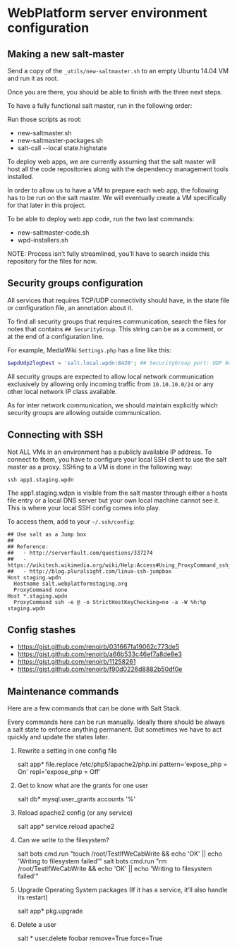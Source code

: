 # WebPlatform server environment configuration

## Making a new salt-master

Send a copy of the `_utils/new-saltmaster.sh` to an empty Ubuntu 14.04 VM and run it as root.

Once you are there, you should be able to finish with the three next steps.

To have a fully functional salt master, run in the following order:

Run those scripts as root:

 * new-saltmaster.sh
 * new-saltmaster-packages.sh
 * salt-call --local state.highstate

To deploy web apps, we are currently assuming that the salt master will host all the code repositories
along with the dependency management tools installed.

In order to allow us to have a VM to prepare each web app, the following has to be run on the salt master.
We will eventually create a VM specifically for that later in this project.

To be able to deploy web app code, run the two last commands:

 * new-saltmaster-code.sh
 * wpd-installers.sh

NOTE: Process isn’t fully streamlined, you’ll have to search inside this repository for the files for now.


## Security groups configuration

All services that requires TCP/UDP connectivity should have, in the state file or
configuration file, an annotation about it.

To find all security groups that requires communication, search the files for notes
that contains `## SecurityGroup`.  This string can be as a comment, or at the end
of a configuration line.

For example, MediaWiki `Settings.php` has a line like this:

```php
$wpdUdp2logDest = 'salt.local.wpdn:8420'; ## SecurityGroup port: UDP 8420 @salt demux.py
```

All security groups are expected to allow local network communication exclusively by allowing
only incoming traffic from `10.10.10.0/24` or any other local network IP class available.

As for inter network communication, we should maintain explicitly which security groups are allowing
outside communication.


## Connecting with SSH

Not ALL VMs in an environment has a publicly available IP address. To connect
to them, you have to configure your local SSH client to use the salt master as
a proxy. SSHing to a VM is done in the following way:

    ssh app1.staging.wpdn

The app1.staging.wdpn is visible from the salt master through either a hosts file
entry or a local DNS server but your own local machine cannot see it. This is
where your local SSH config comes into play.

To access them, add to your `~/.ssh/config`:

    ## Use salt as a Jump box
    ##
    ## Reference:
    ##   - http://serverfault.com/questions/337274
    ##   - https://wikitech.wikimedia.org/wiki/Help:Access#Using_ProxyCommand_ssh_option
    ##   - http://blog.pluralsight.com/linux-ssh-jumpbox
    Host staging.wpdn
      Hostname salt.webplatformstaging.org
      ProxyCommand none
    Host *.staging.wpdn
      ProxyCommand ssh -e @ -o StrictHostKeyChecking=no -a -W %h:%p staging.wpdn



## Config stashes

* https://gist.github.com/renoirb/031667fa19062c773de5
* https://gist.github.com/renoirb/a66b533c46ef7a8de8e3
* https://gist.github.com/renoirb/11258261
* https://gist.github.com/renoirb/f90d0226d8882b50df0e

## Maintenance commands

Here are a few commands that can be done with Salt Stack.

Every commands here can be run manually.
Ideally there should be always a salt state to enforce anything permanent.
But sometimes we have to act quickly and update the states later.

1. Rewrite a setting in one config file

    salt app\* file.replace /etc/php5/apache2/php.ini pattern='expose_php = On' repl='expose_php = Off'

2. Get to know what are the grants for one user

    salt db\* mysql.user_grants accounts '%'

3. Reload apache2 config (or any service)

    salt app\* service.reload apache2

4. Can we write to the filesystem?

    salt bots cmd.run "touch /root/TestIfWeCabWrite && echo 'OK' || echo 'Writing to filesystem failed'"
    salt bots cmd.run "rm /root/TestIfWeCabWrite && echo 'OK' || echo 'Writing to filesystem failed'"

5. Upgrade Operating System packages (If it has a service, it’ll also handle its restart)

    salt app\* pkg.upgrade

6. Delete a user

    salt \* user.delete foobar remove=True force=True

